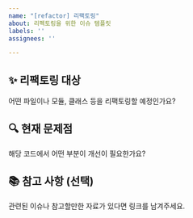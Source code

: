 ```yaml
---
name: "[refactor] 리팩토링"
about: 리펙토링을 위한 이슈 템플릿
labels: ''
assignees: ''

---
```


## ✨ 리팩토링 대상
어떤 파일이나 모듈, 클래스 등을 리팩토링할 예정인가요?

## 🔍 현재 문제점
해당 코드에서 어떤 부분이 개선이 필요한가요?

## 📚 참고 사항 (선택)
관련된 이슈나 참고할만한 자료가 있다면 링크를 남겨주세요.
